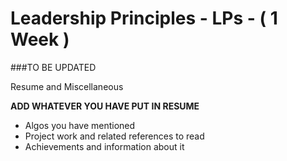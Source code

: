 # Leadership Principles - LPs - ( 1 Week )

###TO BE UPDATED

Resume and Miscellaneous

**ADD WHATEVER YOU HAVE PUT IN RESUME**

- Algos you have mentioned
- Project work and related references to read
- Achievements and information about it
